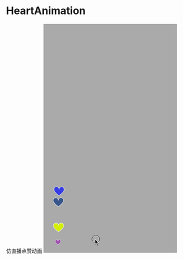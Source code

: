 # HeartAnimation
仿直播点赞动画
![image](https://github.com/shiyonghui/HeartAnimation/blob/master/demo.gif)
